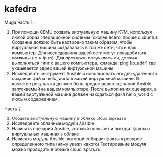 # kafedra
Muga
Часть 1. 
1. При помощи QEMU создать виртуальную машину KVM, используя любой образ операционной системы (скорее всего, проще с ubuntu). Создание должно быть настроено таким образом, чтобы виртуальная машина создавалась в той же сети, что и ваш компьютер. Для исследования вашей сети могут понадобиться команды (ip a, ip ro). Для проверки, получилось ли, должен выполняться пинг с вашего компьютера, команда: ping [ip_addr] где указывается адрес вашей виртуальной машины
2. Исследовать инструмент Ansible и использовать его для удаленного создания файла hello_world в вашей виртуальной машине. В качестве результата должен быть предоставлен сценарий Ansible, запускаемый на вашем компьютере. После выполнения сценария, в вашей виртуальной  машине должен находиться файл hello_world с любым содержанием. 

Часть 2. 
1. Создать виртуальную машину в облаке cloud.ispras.ru
2. Исследовать облачные модули Ansible
3. Написать сценарий Ansible, который получает и выводит факты о виртуальных машинах в облаке 
4. Написать модуль Ansible, который собирает факты о ресурсе определенного типа (нижу укажу какого)
Тестирование модуля можно проводить в облаке cloud.ispras.ru
